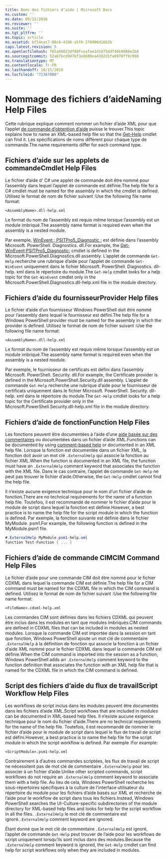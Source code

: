 ```yaml
---
title: Noms des fichiers d’aide | Microsoft Docs
ms.custom: ''
ms.date: 09/12/2016
ms.reviewer: ''
ms.suite: ''
ms.tgt_pltfrm: ''
ms.topic: article
ms.assetid: bf54eac7-88c6-4108-a5f6-2f0906d1662b
caps.latest.revision: 5
ms.openlocfilehash: f65a90023df88fceafae1d1875ddf46b9088e2b8
ms.sourcegitcommit: 52a67bcd9d7bf3e8600ea4302d1fa8970ff9c998
ms.translationtype: MT
ms.contentlocale: fr-FR
ms.lasthandoff: 10/15/2019
ms.locfileid: "72367008"
---
```

# <a name="naming-help-files"></a><span data-ttu-id="fda6c-102">Nommage des fichiers d’aide</span><span class="sxs-lookup"><span data-stu-id="fda6c-102">Naming Help Files</span></span>

<span data-ttu-id="fda6c-103">Cette rubrique explique comment nommer un fichier d’aide XML pour que l’applet [de commande d’obtention d’aide](/powershell/module/Microsoft.PowerShell.Core/Get-Help) puisse le trouver.</span><span class="sxs-lookup"><span data-stu-id="fda6c-103">This topic explains how to name an XML-based help file so that the [Get-Help](/powershell/module/Microsoft.PowerShell.Core/Get-Help) cmdlet can find it.</span></span> <span data-ttu-id="fda6c-104">Les spécifications de noms diffèrent pour chaque type de commande.</span><span class="sxs-lookup"><span data-stu-id="fda6c-104">The name requirements differ for each command type.</span></span>

## <a name="cmdlet-help-files"></a><span data-ttu-id="fda6c-105">Fichiers d’aide sur les applets de commande</span><span class="sxs-lookup"><span data-stu-id="fda6c-105">Cmdlet Help Files</span></span>

<span data-ttu-id="fda6c-106">Le fichier d’aide d' C# une applet de commande doit être nommé pour l’assembly dans lequel l’applet de commande est définie.</span><span class="sxs-lookup"><span data-stu-id="fda6c-106">The help file for a C# cmdlet must be named for the assembly in which the cmdlet is defined.</span></span> <span data-ttu-id="fda6c-107">Utilisez le format de nom de fichier suivant :</span><span class="sxs-lookup"><span data-stu-id="fda6c-107">Use the following file name format:</span></span>

```
<AssemblyName>.dll-help.xml
```

<span data-ttu-id="fda6c-108">Le format du nom de l’assembly est requis même lorsque l’assembly est un module imbriqué.</span><span class="sxs-lookup"><span data-stu-id="fda6c-108">The assembly name format is required even when the assembly is a nested module.</span></span>

<span data-ttu-id="fda6c-109">Par exemple, [WinEvent ; PSITPro5_Diagnostic ;](/powershell/module/Microsoft.PowerShell.Diagnostics/Get-WinEvent) est définie dans l’assembly Microsoft. PowerShell. Diagnostics. dll.</span><span class="sxs-lookup"><span data-stu-id="fda6c-109">For example, the [Get-WinEvent;PSITPro5_Diagnostic;](/powershell/module/Microsoft.PowerShell.Diagnostics/Get-WinEvent) cmdlet is defined in the Microsoft.PowerShell.Diagnostics.dll assembly.</span></span> <span data-ttu-id="fda6c-110">L’applet de commande `Get-Help` recherche une rubrique d’aide pour l’applet de commande `Get-WinEvent` uniquement dans le fichier Microsoft. PowerShell. Diagnostics. dll-help. xml dans le répertoire du module.</span><span class="sxs-lookup"><span data-stu-id="fda6c-110">The `Get-Help` cmdlet looks for a help topic for the `Get-WinEvent` cmdlet only in the Microsoft.PowerShell.Diagnostics.dll-help.xml file in the module directory.</span></span>

## <a name="provider-help-files"></a><span data-ttu-id="fda6c-111">Fichiers d’aide du fournisseur</span><span class="sxs-lookup"><span data-stu-id="fda6c-111">Provider Help files</span></span>

<span data-ttu-id="fda6c-112">Le fichier d’aide d’un fournisseur Windows PowerShell doit être nommé pour l’assembly dans lequel le fournisseur est défini.</span><span class="sxs-lookup"><span data-stu-id="fda6c-112">The help file for a Windows PowerShell provider must be named for the assembly in which the provider is defined.</span></span> <span data-ttu-id="fda6c-113">Utilisez le format de nom de fichier suivant :</span><span class="sxs-lookup"><span data-stu-id="fda6c-113">Use the following file name format:</span></span>

```
<AssemblyName>.dll-help.xml
```

<span data-ttu-id="fda6c-114">Le format du nom de l’assembly est requis même lorsque l’assembly est un module imbriqué.</span><span class="sxs-lookup"><span data-stu-id="fda6c-114">The assembly name format is required even when the assembly is a nested module.</span></span>

<span data-ttu-id="fda6c-115">Par exemple, le fournisseur de certificats est défini dans l’assembly Microsoft. PowerShell. Security. dll.</span><span class="sxs-lookup"><span data-stu-id="fda6c-115">For example, the Certificate provider is defined in the Microsoft.PowerShell.Security.dll assembly.</span></span> <span data-ttu-id="fda6c-116">L’applet de commande `Get-Help` recherche une rubrique d’aide pour le fournisseur de certificats uniquement dans le fichier Microsoft. PowerShell. Security. dll-help. xml dans le répertoire du module.</span><span class="sxs-lookup"><span data-stu-id="fda6c-116">The `Get-Help` cmdlet looks for a help topic for the Certificate provider only in the Microsoft.PowerShell.Security.dll-help.xml file in the module directory.</span></span>

## <a name="function-help-files"></a><span data-ttu-id="fda6c-117">Fichiers d’aide de fonction</span><span class="sxs-lookup"><span data-stu-id="fda6c-117">Function Help Files</span></span>

<span data-ttu-id="fda6c-118">Les fonctions peuvent être documentées à l’aide d’une [aide basée sur des commentaires](/powershell/module/microsoft.powershell.core/about/about_comment_based_help) ou documentées dans un fichier d’aide XML.</span><span class="sxs-lookup"><span data-stu-id="fda6c-118">Functions can be documented by using [comment-based help](/powershell/module/microsoft.powershell.core/about/about_comment_based_help) or documented in an XML help file.</span></span> <span data-ttu-id="fda6c-119">Lorsque la fonction est documentée dans un fichier XML, la fonction doit avoir un mot clé `.ExternalHelp` qui associe la fonction au fichier XML.</span><span class="sxs-lookup"><span data-stu-id="fda6c-119">When the function is documented in an XML file, the function must have an `.ExternalHelp` comment keyword that associates the function with the XML file.</span></span> <span data-ttu-id="fda6c-120">Dans le cas contraire, l’applet de commande `Get-Help` ne peut pas trouver le fichier d’aide.</span><span class="sxs-lookup"><span data-stu-id="fda6c-120">Otherwise, the `Get-Help` cmdlet cannot find the help file.</span></span>

<span data-ttu-id="fda6c-121">Il n’existe aucune exigence technique pour le nom d’un fichier d’aide de fonction.</span><span class="sxs-lookup"><span data-stu-id="fda6c-121">There are no technical requirements for the name of a function help file.</span></span> <span data-ttu-id="fda6c-122">Toutefois, il est recommandé de nommer le fichier d’aide pour le module de script dans lequel la fonction est définie.</span><span class="sxs-lookup"><span data-stu-id="fda6c-122">However, a best practice is to name the help file for the script module in which the function is defined.</span></span> <span data-ttu-id="fda6c-123">Par exemple, la fonction suivante est définie dans le fichier MyModule. psm1.</span><span class="sxs-lookup"><span data-stu-id="fda6c-123">For example, the following function is defined in the MyModule.psm1 file.</span></span>

```csharp
#.ExternalHelp MyModule.psm1-help.xml
function Test-Function { ... }
```

## <a name="cim-command-help-files"></a><span data-ttu-id="fda6c-124">Fichiers d’aide de commande CIM</span><span class="sxs-lookup"><span data-stu-id="fda6c-124">CIM Command Help Files</span></span>

<span data-ttu-id="fda6c-125">Le fichier d’aide pour une commande CIM doit être nommé pour le fichier CDXML dans lequel la commande CIM est définie.</span><span class="sxs-lookup"><span data-stu-id="fda6c-125">The help file for a CIM command must be named for the CDXML file in which the CIM command is defined.</span></span> <span data-ttu-id="fda6c-126">Utilisez le format de nom de fichier suivant :</span><span class="sxs-lookup"><span data-stu-id="fda6c-126">Use the following file name format:</span></span>

```
<FileName>.cdxml-help.xml
```

<span data-ttu-id="fda6c-127">Les commandes CIM sont définies dans les fichiers CDXML qui peuvent être inclus dans les modules en tant que modules imbriqués.</span><span class="sxs-lookup"><span data-stu-id="fda6c-127">CIM commands are defined in CDXML files that can be included in modules as nested modules.</span></span> <span data-ttu-id="fda6c-128">Lorsque la commande CIM est importée dans la session en tant que fonction, Windows PowerShell ajoute un mot clé de commentaire `.ExternalHelp` à la définition de fonction qui associe la fonction à un fichier d’aide XML nommé pour le fichier CDXML dans lequel la commande CIM est définie.</span><span class="sxs-lookup"><span data-stu-id="fda6c-128">When the CIM command is imported into the session as a function, Windows PowerShell adds an `.ExternalHelp` comment keyword to the function definition that associates the function with an XML help file that is named for the CDXML file in which the CIM command is defined.</span></span>

## <a name="script-workflow-help-files"></a><span data-ttu-id="fda6c-129">Script des fichiers d’aide du flux de travail</span><span class="sxs-lookup"><span data-stu-id="fda6c-129">Script Workflow Help Files</span></span>

<span data-ttu-id="fda6c-130">Les workflows de script inclus dans les modules peuvent être documentés dans les fichiers d’aide XML.</span><span class="sxs-lookup"><span data-stu-id="fda6c-130">Script workflows that are included in modules can be documented in XML-based help files.</span></span> <span data-ttu-id="fda6c-131">Il n’existe aucune exigence technique pour le nom du fichier d’aide.</span><span class="sxs-lookup"><span data-stu-id="fda6c-131">There are no technical requirements for the name of the help file.</span></span> <span data-ttu-id="fda6c-132">Toutefois, il est recommandé de nommer le fichier d’aide pour le module de script dans lequel le flux de travail de script est défini.</span><span class="sxs-lookup"><span data-stu-id="fda6c-132">However, a best practice is to name the help file for the script module in which the script workflow is defined.</span></span> <span data-ttu-id="fda6c-133">Par exemple :</span><span class="sxs-lookup"><span data-stu-id="fda6c-133">For example:</span></span>

```
<ScriptModule>.psm1-help.xml
```

<span data-ttu-id="fda6c-134">Contrairement à d’autres commandes scriptées, les flux de travail de script ne nécessitent pas de mot clé de commentaire `.ExternalHelp` pour les associer à un fichier d’aide.</span><span class="sxs-lookup"><span data-stu-id="fda6c-134">Unlike other scripted commands, script workflows do not require an `.ExternalHelp` comment keyword to associate them with a help file.</span></span> <span data-ttu-id="fda6c-135">Au lieu de cela, Windows PowerShell recherche les sous-répertoires spécifiques à la culture de l’interface utilisateur du répertoire du module pour les fichiers d’aide basés sur XML et recherche de l’aide pour le workflow de script dans tous les fichiers.</span><span class="sxs-lookup"><span data-stu-id="fda6c-135">Instead, Windows PowerShell searches the UI-Culture-specific subdirectories of the module directory for XML-based help files and looks for help for the script workflow in all the files.</span></span> <span data-ttu-id="fda6c-136">`.ExternalHelp` le mot clé de commentaire est ignoré.</span><span class="sxs-lookup"><span data-stu-id="fda6c-136">`.ExternalHelp` comment keyword are ignored.</span></span>

<span data-ttu-id="fda6c-137">Étant donné que le mot clé de commentaire `.ExternalHelp` est ignoré, l’applet de commande `Get-Help` peut trouver de l’aide pour les workflows de script uniquement lorsqu’ils sont inclus dans des modules.</span><span class="sxs-lookup"><span data-stu-id="fda6c-137">Because the `.ExternalHelp` comment keyword is ignored, the `Get-Help` cmdlet can find help for script workflows only when they are included in modules.</span></span>